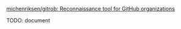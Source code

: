 
[michenriksen/gitrob: Reconnaissance tool for GitHub organizations](https://github.com/michenriksen/gitrob)

TODO: document
